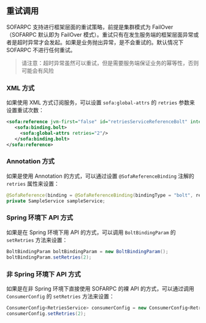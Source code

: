 ## 重试调用

SOFARPC 支持进行框架层面的重试策略，前提是集群模式为 FailOver（SOFARPC 默认即为 FailOver 模式）。重试只有在发生服务端的框架层面异常或者是超时异常才会发起。如果是业务抛出异常，是不会重试的。默认情况下 SOFARPC 不进行任何重试。

> 请注意：超时异常虽然可以重试，但是需要服务端保证业务的幂等性，否则可能会有风险

### XML 方式

如果使用 XML 方式订阅服务，可以设置 `sofa:global-attrs` 的 `retries` 参数来设置重试次数：

```xml
<sofa:reference jvm-first="false" id="retriesServiceReferenceBolt" interface="com.alipay.sofa.rpc.samples.retries.RetriesService">
   <sofa:binding.bolt>
     <sofa:global-attrs retries="2"/>
   </sofa:binding.bolt>
</sofa:reference>
```

### Annotation 方式

如果是使用 Annotation 的方式，可以通过设置 `@SofaReferenceBinding` 注解的 `retries` 属性来设置：

```java
@SofaReference(binding = @SofaReferenceBinding(bindingType = "bolt", retries = 2))
private SampleService sampleService;
```

### Spring 环境下 API 方式

如果是在 Spring 环境下用 API 的方式，可以调用 `BoltBindingParam` 的 `setRetries` 方法来设置：

```java
BoltBindingParam boltBindingParam = new BoltBindingParam();
boltBindingParam.setRetries(2);
```

### 非 Spring 环境下 API 方式

如果是在非 Spring 环境下直接使用 SOFARPC 的裸 API 的方式，可以通过调用 `ConsumerConfig` 的 `setRetries` 方法来设置：

```java
ConsumerConfig<RetriesService> consumerConfig = new ConsumerConfig<RetriesService>();
consumerConfig.setRetries(2);
```